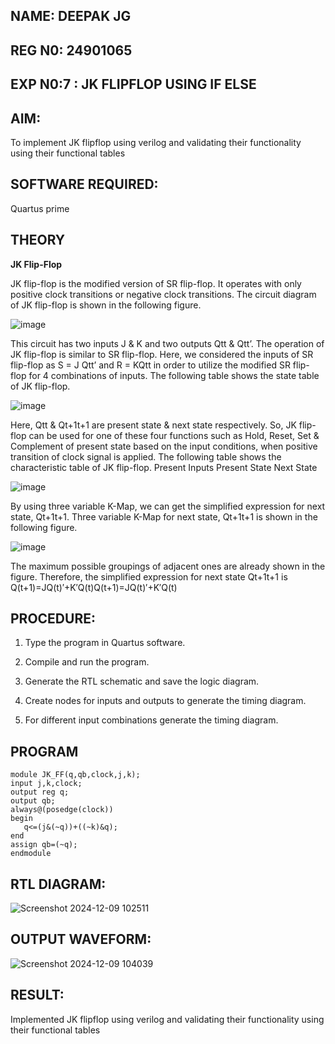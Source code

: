 ## NAME: DEEPAK JG
## REG N0: 24901065
## EXP N0:7 : JK FLIPFLOP USING IF ELSE

## AIM:

To implement  JK flipflop using verilog and validating their functionality using their functional tables

## SOFTWARE REQUIRED:

Quartus prime

## THEORY

**JK Flip-Flop**

JK flip-flop is the modified version of SR flip-flop. It operates with only positive clock transitions or negative clock transitions. The circuit diagram of JK flip-flop is shown in the following figure.

![image](https://github.com/naavaneetha/JKFLIPFLOP-USING-IF-ELSE/assets/154305477/a649c30b-232b-4558-b188-fd6c09845180)


This circuit has two inputs J & K and two outputs Qtt & Qtt’. The operation of JK flip-flop is similar to SR flip-flop. Here, we considered the inputs of SR flip-flop as S = J Qtt’ and R = KQtt in order to utilize the modified SR flip-flop for 4 combinations of inputs. The following table shows the state table of JK flip-flop.

![image](https://github.com/naavaneetha/JKFLIPFLOP-USING-IF-ELSE/assets/154305477/c4360742-e8a8-4937-b089-c46c0433f9a3)

 
Here, Qtt & Qt+1t+1 are present state & next state respectively. So, JK flip-flop can be used for one of these four functions such as Hold, Reset, Set & Complement of present state based on the input conditions, when positive transition of clock signal is applied. The following table shows the characteristic table of JK flip-flop. Present Inputs Present State Next State
 
![image](https://github.com/naavaneetha/JKFLIPFLOP-USING-IF-ELSE/assets/154305477/6c275261-a6d5-4c37-a3a7-1e88ca11c4cd)

By using three variable K-Map, we can get the simplified expression for next state, Qt+1t+1. Three variable K-Map for next state, Qt+1t+1 is shown in the following figure.
 
![image](https://github.com/naavaneetha/JKFLIPFLOP-USING-IF-ELSE/assets/154305477/5174f41b-0ce0-4329-a372-6d1943ea6673)

The maximum possible groupings of adjacent ones are already shown in the figure. Therefore, the simplified expression for next state Qt+1t+1 is Q(t+1)=JQ(t)′+K′Q(t)Q(t+1)=JQ(t)′+K′Q(t)

## PROCEDURE:
1.	Type the program in Quartus software.

2.	Compile and run the program.

3.	Generate the RTL schematic and save the logic diagram.

4.	Create nodes for inputs and outputs to generate the timing diagram.

5.	For different input combinations generate the timing diagram.

## PROGRAM
~~~
module JK_FF(q,qb,clock,j,k);
input j,k,clock;
output reg q;
output qb;
always@(posedge(clock))
begin
   q<=(j&(~q))+((~k)&q);
end
assign qb=(~q);
endmodule
~~~

## RTL DIAGRAM:
![Screenshot 2024-12-09 102511](https://github.com/user-attachments/assets/dea68870-7513-4911-adf3-ff6fab13fb95)

## OUTPUT WAVEFORM:
![Screenshot 2024-12-09 104039](https://github.com/user-attachments/assets/d58f4a4b-733a-4203-beb8-d5d7e6e933b0)


## RESULT:
 Implemented  JK flipflop using verilog and validating their functionality using their functional tables

